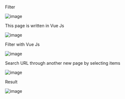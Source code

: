 Filter 

![image](https://github.com/user-attachments/assets/1d0d4e9b-9baa-4dbf-9d84-6b6a7154e2a5)

This page is written in Vue Js

![image](https://github.com/user-attachments/assets/7be99b53-473e-434a-b117-cc123a47fa6b)

Filter with Vue Js

![image](https://github.com/user-attachments/assets/b7d945e8-88e3-49cc-a892-6464f9728f61)

Search URL through another new page by selecting items

![image](https://github.com/user-attachments/assets/68243c28-ff40-4c1f-8ef5-7c3e3fa07067)

Result 

![image](https://github.com/user-attachments/assets/db50a703-b366-4462-ab12-a1d8b1671634)





